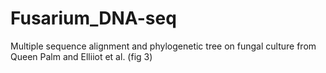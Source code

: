 # Fusarium_DNA-seq
Multiple sequence alignment and phylogenetic tree on fungal culture from Queen Palm and Elliiot et al. (fig 3)
